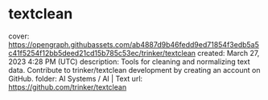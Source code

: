 # textclean

cover: https://opengraph.githubassets.com/ab4887d9b46fedd9ed71854f3edb5a5c41f5254f12bb5deed21cd15b785c53ec/trinker/textclean
created: March 27, 2023 4:28 PM (UTC)
description: Tools for cleaning and normalizing text data. Contribute to trinker/textclean development by creating an account on GitHub.
folder: AI Systems / AI | Text
url: https://github.com/trinker/textclean